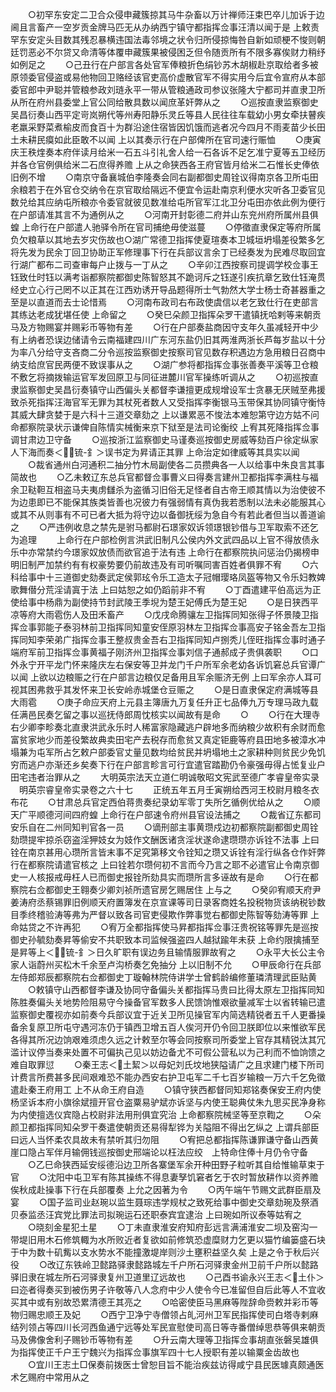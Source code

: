 <!-- { "loadSidebar": true } -->
　　○初罕东安定二卫合众侵申藏簇掠其马牛杂畜以万计禅师汪束巴卒儿加诉于边阃且言畜产一空岁贡金牌马匹无从办纳西宁镇守都指挥佥事汪清以闻于是  上敕责罕东安定头目数其残忍暴横违国法毒邻境之状令归所侵掠悔咎自新如顽梗不悛则朝廷罚恶必不尔贷又命清等体覆申藏簇果被侵困乏但令随贡所有不限多寡俟财力稍纾如例足之
　　○己丑行在户部言各处官军俸粮折色绢钞苏木胡椒赴京取给者多被原领委官侵盗或易他物回卫赂经该官吏高价虚散官军不得实用今后宜令宣府从本部委官郎中尹聪并管粮参政刘琏永平一带从管粮通政司参议张隆大宁都司并直隶卫所从所在府州县委堂上官公同给散具数以闻庶革奸弊从之
　　○巡按直隶监察御史吴昌衍奏山西平定岢岚朔代等州寿阳静乐灵丘等县人民往往车载幼小男女牵扶瞽疾老羸采野菜煮榆皮而食百十为群沿途住宿皆因饥饿而逃者况今四月不雨麦苗少长田土未耕民瘼如此臣敢不以闻  上以其奏示行在户部俾所在官司速行赈恤
　　○庚寅庆王秩煃奏本府伴读月给米一石五斗引礼舍人给一石各诉不足乞准宁夏等五卫经历并各仓官例俱给米二石庶得养赡  上从之命狭西各王府官皆月给米二石惟长史俸依旧例不增
　　○南京守备襄城伯李隆奏会同右副都御史周铨议得南京各卫所屯田余粮若于在外官仓交纳令在京官取给隔远不便宜令运赴南京利便水灾听各卫委官见数兑给其应纳屯所粮亦令委官就彼见数准给屯所官军江北卫分屯田亦依此例为便行在户部请准其言不为通例从之
　　○河南开封彰德二府并山东兖州府所属州县俱蝗  上命行在户部遣人驰驿令所在官司捕绝毋使滋蔓
　　○停徵直隶保定等府所属负欠粮草以其地去岁灾伤故也○湖广常德卫指挥使夏瑄奏本卫城垣坍塌差役繁多乞将先发为民余丁回卫协助正军修理事下行在兵部议言余丁已经奏发为民难尽取回宜行湖广都布二司查审每户止拨与一丁从之
　　○辛卯江西按察司提调学校佥事王钰致仕时钰以满考诣都察院都御史陈智怒其不跪诃斥之钰遂引疾抗章乞致仕钰淹贯经史立心行己罔不以正其在江西劝诱开导品题得所士气勃然大学士杨士奇甚器重之至是以直道而去士论惜焉
　　○河南布政司右布政使虞信以老乞致仕行在吏部言其练达老成犹堪任使  上命留之
　　○癸巳朵颜卫指挥朵罗干遣镇抚哈剌等来朝贡马及方物赐宴并赐彩币等物有差
　　○行在户部奏盐商因守支年久虽减轻开中少有上纳者恐误边储请令云南福建四川广东河东盐仍旧其两淮两浙长芦每岁盐以十分为率八分给守支吝商二分令巡按监察御史按察司官见数存积遇边方急用粮日召商中纳支给庶官民两便不致误事从之
　　○湖广参将都指挥佥事张善奏平溪等卫仓粮不敷乞将摘拨输运官军发回原卫与同征进麓川官军操练听调从之
　　○初巡按直隶监察御史吴昌衍奏镇守山西偏头关都督李谦擅更成规增设军士贪暴无厌贼至弗援致杀死指挥汪海官军无罪为其杖死者数人又受指挥李衡银马玉带保其协同镇守衡恃其威大肆贪婪于是六科十三道交章劾之  上以谦累恶不悛法本难恕第守边方姑不问命都察院录状示谦俾自陈情实械衡来京下狱至是法司论衡绞  上宥其死降指挥佥事调甘肃边卫守备
　　○巡按浙江监察御史马谨奏巡按御史房威等劾百户徐定纵家人下海而奏＜锍-釒＞误书定为昇请正其罪  上命治定如律威等其具实以闻
　　○裁省通州白河通积二抽分竹木局副使各二员攒典各一人以给事中朱良言其事简故也
　　○乙未敕辽东总兵官都督佥事曹义曰得奏言建州卫都指挥李满柱与福余卫鞑靼互相盗马夫夷虏讎杀为盗循习旧俗无足怪者自古帝王顺其情以为治使彼不为边患即已不能保其族类皆善也况彼力有强弱情有真伪我若悉制以法未必能服其心或其不从则事有不可已者大抵为将守边以备御抚绥为急自今有若此者但当以善道谕之
　　○严违例收息之禁先是驸马都尉石璟家奴诉领璟银钞借与卫军取索不还乞为追理
　　上命行在户部检例言洪武旧制凡公侯内外文武四品以上官不得放债永乐中亦常禁约今璟家奴放债而欲官追于法有违  上命行在都察院执问惩治仍揭榜申明旧制严加禁约有有权豪势要仍前故违及有司听嘱同害百姓者俱罪不宥
　　○六科给事中十三道御史劾奏武定侯郭玹令乐工造太子冠帽璎珞凤盔等物又令乐妇教婢歌舞僣分荒淫请寘于法  上曰姑恕之如仍蹈前非不宥
　　○丁酉遣建平伯高远为正使给事中杨鼎为副使持节封武陵王季堄为楚王妃傅氏为楚王妃
　　○是日狭西平凉等府大雨雹伤人及田禾畜产
　　○戊戌命腾骧左卫指挥同知张得子怀景陵卫指挥佥事郭能子泰羽林前卫指挥同知童安侄原羽林左卫指挥佥事高安子铭金吾左卫指挥同知李荣弟广指挥佥事王整叔贵金吾右卫指挥同知卢捌秃儿侄旺指挥佥事时通子端府军前卫指挥佥事黄福子刚济州卫指挥佥事刘信子通郝成子贵俱袭职
　　○口外永宁开平龙门怀来隆庆左右保安等卫并龙门千户所军余老幼各诉饥窘总兵官谭广以闻  上欲以边粮赈之行在户部言边粮仅足备用且军余赈济无例  上曰军余亦人耳可视其困弗救乎其发怀来卫长安岭赤城堡仓豆赈之
　　○是日直隶保定府满城等县大雨雹
　　○庚子命应天府上元县主簿唐九万复任升正七品俸九万专理马政九载任满邑民奏乞留之事以巡抚侍郎周忱核实以闻故有是命
　　○
　　○行在大理寺右少卿李畛奏北直隶洪武永乐时人稀富家隐藏逃户辟地多而纳粮少故积有余财而愈富贫家地少而差役繁故典卖田宅产去税存而愈贫又真定钜鹿等府县田地多被漳水冲塌兼为屯军所占乞敕户部委官丈量见数均给贫民并坍塌地土之家耕种则贫民少免饥穷而逃户亦渐还乡矣奏下行在户部言畛言可行宜遣官踏勘仍令豪强毋得占恡复业户田宅违者治罪从之
　　大明英宗法天立道仁明诚敬昭文宪武至德广孝睿皇帝实录
　明英宗睿皇帝实录卷之六十七
　　正统五年五月壬寅朔给西河王校尉月粮冬衣布花
　　○甘肃总兵官定西伯蒋贵奏纪录幼军零丁失所乞循例优给从之
　　○顺天广平顺德河间四府蝗  上命行在户部速令府州县官设法捕之
　　○裁省辽东都司安乐自在二州同知判官各一员
　　○谪刑部主事黄瓒戍边初都察院副都御史周铨劾瓒提牢掠杀窃盗淫狎妓女为妓作文酬医诸贪淫状遂命逮瓒瓒亦诉铨不法事  上曰铨在南京甚用心瓒所言皆末事不足究第移文令铨知之瓒又诉铨有淫行纵各仓作奸弊行在都察院请遣官核之  上曰铨若尔瓒何初不言而今乃言之耶不必遣官止令南京御史一人核报戒毋枉人已而御史报铨所劾具实而瓒所言多诬故有是命
　　○行在都察院右佥都御史王翱奏少卿刘祯所遗官房乞赐居住  上与之
　　○癸卯宥顺天府尹姜涛府丞蔡锡罪旧例顺天府置簿发在京宣课等司日录客商姓名投税物货该纳税钞数目季终稽验涛等弗为严督以致各司官吏侵欺作弊事觉右都御史陈智等劾涛等罪  上命姑贷之不许再犯
　　○宥万全都指挥使马昇都指挥佥事汪贵祝铭等罪先是巡按御史孙毓劾奏昇等偷安不共职致本司监候强盗四人越狱踰年未获  上命约限擒捕至是昇等上＜锍-釒＞日久旷职有误边务且输情服罪故宥之
　　○永平大长公主令家人诣蔚州买松木千余至卢沟桥奏乞免抽分  上以旧制不允
　　○甲辰命行在兵部左侍郎郑辰都察院右佥都御史丁璇翰林院侍讲学士曾鹤龄编修董璘清理武臣贴黄
　　○敕镇守山西都督李谦及协同守备偏头关都指挥马贵曰比得太原左卫指挥同知陈胜奏偏头关地势险阻易守今操备官军数多人民馈饷惟艰欲量减军士以省转输已遣监察御史覆视亦如前奏今兵部议宜于近关卫所见操官军内简选精锐者五千人更番操备余复原卫所屯守遇河冻仍于镇西卫增五百人俟河开仍令回卫朕即位以来惟欲军民各得其所况边饷艰难须虑久远之计敕至尔等会同按察司所委堂上官存其精锐汰其冗滥计议停当奏来处置不可偏执己见以妨边备尤不可假公营私以为己利而不恤饷馈之难自取罪愆
　　○秦王志＜土絜＞以母妃刘氏坟地狭隘请广之且求建门楼下所司计费言所费甚多民间艰难恐不能办西安右护卫屯军二千七百岁输粮一万六千乞免徵遣赴秦王府用工  上不从命王府自造
　　○镇守狭西都督同知郑铭奏保安王府内使杨坚诉本府小旗徐斌擅开官仓盗粟易驴斌亦诉坚与内使王聪典仗朱九思买民净身称为内使擅选仪宾隐占校尉非法用刑俱宜究治  上命都察院械坚等至京鞫之
　　○朵颜卫都指挥同知朵罗干奏遣使朝贡还易得犁铧为关隘阻不得出乞纵之  上谓兵部臣曰远人当怀柔农具故未有禁听其归勿阻
　　○宥把总都指挥陈谦罪谦守备山西黄崖口隐占军伴月输佣钱巡按御史邢端论以枉法应绞　上特命住俸十月仍令守备
　　○乙巳命狭西延安绥德沿边卫所各寨堡军余开种田野子粒听其自给惟输草束于官
　　○沈阳中屯卫军有陈其操练不得息妻孥饥窘者乞于农时暂放耕作以资养赡俟秋成赴操事下行在兵部覆奏  上允之因著为令
　　○丙午端午节赐文武群臣扇及宴
　　○国子监司业赵琬以监生聂琮违学规杖之致死给事中御史交章劾琬及祭酒贝泰监丞汪宾党比罪法司拟琬运石还职泰宾宜逮治  上曰琬如所议泰等姑宥之
　　○晓刻金星犯土星
　　○丁未直隶淮安府知府彭远言满浦淮安二坝及窑沟一带堤旧用木石修筑輙为水所败近者复欲如前修筑恐虚糜财力乞更以猫竹编篓盛石块于中为数十矶觜以支水势水不能撞激堤岸则沙土壅积益坚久矣  上是之令于秋后兴役
　　○改辽东铁岭卫懿路驿隶懿路城左千户所石河驿隶金州卫前千户所以懿路驿旧隶在城左所石河驿隶复州卫道里辽远故也
　　○己酉书谕永兴王志＜土仆＞曰迩者得奏买到被伤男子许敬等八人念府中少人使令今已准留但自后此等人不宜收买其中或有别故恐累清德王其亮之
　　○哈密使臣马黑麻等陛辞命赍敕并彩币等物归赐忠顺王及妃
　　○西宁卫净宁寺僧领占癿河州卫军民指挥使司白塔寺剌麻结列领占等四川长河西鱼通宁远等处军民宣慰使司高日等寺番僧绰思恭等俱来朝贡马及佛像舍利子赐钞币等物有差
　　○升云南大理等卫指挥佥事胡直张磐吴雄俱为指挥使正千户王宁魏兴为指挥佥事旗军四十七人授职有差以输粟金齿故也
　　○宜川王志土□保奏前拨医士曾恕目旨不能治疾兹访得咸宁县民医璩真颇通医术乞赐府中常用从之
